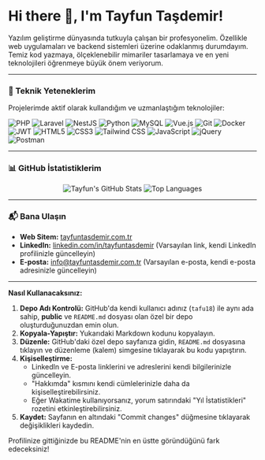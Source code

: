 # Hi there 👋, I'm Tayfun Taşdemir!

Yazılım geliştirme dünyasında tutkuyla çalışan bir profesyonelim. Özellikle web uygulamaları ve backend sistemleri üzerine odaklanmış durumdayım. Temiz kod yazmaya, ölçeklenebilir mimariler tasarlamaya ve en yeni teknolojileri öğrenmeye büyük önem veriyorum.

---

### 🚀 Teknik Yeteneklerim

Projelerimde aktif olarak kullandığım ve uzmanlaştığım teknolojiler:

<p align="left">
  <img src="https://img.shields.io/badge/PHP-777BB4?style=flat&logo=php&logoColor=white" alt="PHP" />
  <img src="https://img.shields.io/badge/Laravel-FF2D20?style=flat&logo=laravel&logoColor=white" alt="Laravel" />
  <img src="https://img.shields.io/badge/NestJS-E0234E?style=flat&logo=nestjs&logoColor=white" alt="NestJS" />
  <img src="https://img.shields.io/badge/Python-3776AB?style=flat&logo=python&logoColor=white" alt="Python" />
  <img src="https://img.shields.io/badge/MySQL-4479A1?style=flat&logo=mysql&logoColor=white" alt="MySQL" />
  <img src="https://img.shields.io/badge/Vue.js-4FC08D?style=flat&logo=vue.js&logoColor=white" alt="Vue.js" />
  <img src="https://img.shields.io/badge/Git-F05032?style=flat&logo=git&logoColor=white" alt="Git" />
  <img src="https://img.shields.io/badge/Docker-2496ED?style=flat&logo=docker&logoColor=white" alt="Docker" />
  <img src="https://img.shields.io/badge/JWT-black?style=flat&logo=json-web-tokens&logoColor=white" alt="JWT" />
  <img src="https://img.shields.io/badge/HTML5-E34F26?style=flat&logo=html5&logoColor=white" alt="HTML5" />
  <img src="https://img.shields.io/badge/CSS3-1572B6?style=flat&logo=css3&logoColor=white" alt="CSS3" />
  <img src="https://img.shields.io/badge/Tailwind_CSS-06B6D4?style=flat&logo=tailwind-css&logoColor=white" alt="Tailwind CSS" />
  <img src="https://img.shields.io/badge/JavaScript-F7DF1E?style=flat&logo=javascript&logoColor=black" alt="JavaScript" />
  <img src="https://img.shields.io/badge/jQuery-0769AD?style=flat&logo=jquery&logoColor=white" alt="jQuery" />
  <img src="https://img.shields.io/badge/Postman-FF6C37?style=flat&logo=postman&logoColor=white" alt="Postman" />
</p>

---

### 📊 GitHub İstatistiklerim

<p align="center">
  <img src="https://github-readme-stats.vercel.app/api?username=tafu18&show_icons=true&theme=radical&hide_border=true&title_color=6A5ACD&icon_color=6A5ACD&text_color=5C5C5C&bg_color=F8F8FF" alt="Tayfun's GitHub Stats" />
  
  <img src="https://github-readme-stats.vercel.app/api/top-langs?username=tafu18&show_icons=true&theme=tokyonight&locale=en&layout=compact&hide_border=true&title_color=6A5ACD&icon_color=6A5ACD&text_color=5C5C5C&bg_color=F8F8FF" alt="Top Languages" />

  </p>

---

### 📬 Bana Ulaşın

* **Web Sitem:** [tayfuntasdemir.com.tr](https://tayfuntasdemir.com.tr)
* **LinkedIn:** [linkedin.com/in/tayfuntasdemir](https://www.linkedin.com/in/tayfuntasdemir/) (Varsayılan link, kendi LinkedIn profilinizle güncelleyin)
* **E-posta:** [info@tayfuntasdemir.com.tr](mailto:info@tayfuntasdemir.com.tr) (Varsayılan e-posta, kendi e-posta adresinizle güncelleyin)

---

**Nasıl Kullanacaksınız:**

1.  **Depo Adı Kontrolü:** GitHub'da kendi kullanıcı adınız (`tafu18`) ile aynı ada sahip, **public** ve `README.md` dosyası olan özel bir depo oluşturduğunuzdan emin olun.
2.  **Kopyala-Yapıştır:** Yukarıdaki Markdown kodunu kopyalayın.
3.  **Düzenle:** GitHub'daki özel depo sayfanıza gidin, `README.md` dosyasına tıklayın ve düzenleme (kalem) simgesine tıklayarak bu kodu yapıştırın.
4.  **Kişiselleştirme:**
    * LinkedIn ve E-posta linklerini ve adreslerini kendi bilgilerinizle güncelleyin.
    * "Hakkımda" kısmını kendi cümlelerinizle daha da kişiselleştirebilirsiniz.
    * Eğer Wakatime kullanıyorsanız, yorum satırındaki "Yıl İstatistikleri" rozetini etkinleştirebilirsiniz.
5.  **Kaydet:** Sayfanın en altındaki "Commit changes" düğmesine tıklayarak değişiklikleri kaydedin.

Profilinize gittiğinizde bu README'nin en üstte göründüğünü fark edeceksiniz!
